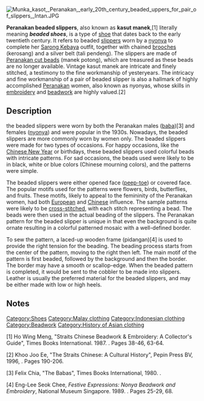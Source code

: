 ![](Munka_kasot,_Peranakan,_early_20th_century_beaded_uppers_for_pair_of_slippers,_Intan.JPG "Munka_kasot,_Peranakan,_early_20th_century_beaded_uppers_for_pair_of_slippers,_Intan.JPG")

**Peranakan beaded slippers**, also known as **kasut manek**,[1]
literally meaning ***beaded shoes***, is a type of
[shoe](shoe "wikilink") that dates back to the early twentieth century.
It refers to beaded [slippers](slippers "wikilink") worn by a
[nyonya](nyonya "wikilink") to complete her [Sarong
Kebaya](Sarong_Kebaya "wikilink") outfit, together with chained
[brooches](brooch "wikilink") (kerosang) and a silver belt (tali
pendeng). The slippers are made of [Peranakan cut
beads](Peranakan_cut_beads "wikilink") (manek potong), which are
treasured as these beads are no longer available. Vintage kasut manek
are intricate and finely stitched, a testimony to the fine workmanship
of yesteryears. The intricacy and fine workmanship of a pair of beaded
slipper is also a hallmark of highly accomplished
[Peranakan](Peranakan "wikilink") women, also known as nyonyas, whose
skills in [embroidery](embroidery "wikilink") and
[beadwork](beadwork "wikilink") are highly valued.[2]

## Description

the beaded slippers were worn by both the Peranakan males
([baba](Peranakan "wikilink"))[3] and females
([nyonya](nyonya "wikilink")) and were popular in the 1930s. Nowadays,
the beaded slippers are more commonly worn by women only. The beaded
slippers were made for two types of occasions. For happy occasions, like
the [Chinese New Year](Chinese_New_Year "wikilink") or birthdays, these
beaded slippers used colorful beads with intricate patterns. For sad
occasions, the beads used were likely to be in black, white or blue
colors (Chinese mourning colors), and the patterns were simple.

The beaded slippers were either opened face
([peep-toe](peep-toe "wikilink")) or covered face. The popular motifs
used for the patterns were flowers, birds, butterflies, and fruits.
These motifs, likely to appeal to the femininity of the Peranakan women,
had both [European](Europe "wikilink") and [Chinese](China "wikilink")
influence. The sample patterns were likely to be
[cross-stitched](cross_stitch "wikilink"), with each stitch representing
a bead. The beads were then used in the actual beading of the slippers.
The Peranakan pattern for the beaded slipper is unique in that even the
background is quite ornate resulting in a colorful patterned mosaic with
a well-defined border.

To sew the pattern, a laced-up wooden frame (pidangan)[4] is used to
provide the right tension for the beading. The beading process starts
from the center of the pattern, moving to the right then left. The main
motif of the pattern is first beaded, followed by the background and
then the border. The border may have a smooth or scallop-edge. When the
beaded pattern is completed, it would be sent to the cobbler to be made
into slippers. Leather is usually the preferred material for the beaded
slippers, and may be either made with low or high heels.

## Notes

[Category:Shoes](Category:Shoes "wikilink") [Category:Malay
clothing](Category:Malay_clothing "wikilink") [Category:Indonesian
clothing](Category:Indonesian_clothing "wikilink")
[Category:Beadwork](Category:Beadwork "wikilink") [Category:History of
Asian clothing](Category:History_of_Asian_clothing "wikilink")

[1] Ho Wing Meng, "Straits Chinese Beadwork & Embroidery: A Collector's
Guide", Times Books International. 1987. . Pages 38-46, 63-64.

[2] Khoo Joo Ee, "The Straits Chinese: A Cultural History", Pepin Press
BV, 1996, . Pages 190-206.

[3] Felix Chia, "The Babas", Times Books International, 1980. .

[4] Eng-Lee Seok Chee, *Festive Expressions: Nonya Beadwork and
Embroidery*, National Museum Singapore. 1989. . Pages 25-29, 68.